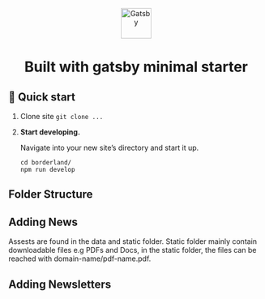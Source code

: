 <p align="center">
  <a href="https://www.gatsbyjs.com/?utm_source=starter&utm_medium=readme&utm_campaign=minimal-starter">
    <img alt="Gatsby" src="https://www.gatsbyjs.com/Gatsby-Monogram.svg" width="60" />
  </a>
</p>
<h1 align="center">
  Built with gatsby minimal starter
</h1>

## 🚀 Quick start

1.  Clone site
    `git clone ...`
    

2.  **Start developing.**

    Navigate into your new site’s directory and start it up.

    ```shell
    cd borderland/
    npm run develop
    ```

## Folder Structure 

## Adding News
Assests are found in the data and static folder. Static folder mainly contain downloadable files e.g PDFs and Docs, in the static folder, the files can be reached with domain-name/pdf-name.pdf. 

## Adding Newsletters



